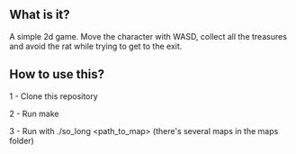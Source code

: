 ## What is it?
A simple 2d game. Move the character with WASD, collect all the treasures and avoid the rat while trying to get to the exit.

## How to use this?
1 - Clone this repository

2 - Run make

3 - Run with ./so_long <path_to_map> (there's several maps in the maps folder)
